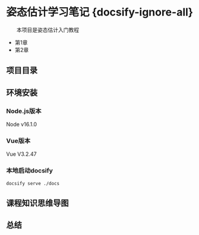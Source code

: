 # 姿态估计学习笔记 {docsify-ignore-all}

&emsp;&emsp;本项目是姿态估计入门教程
- 第1章 
- 第2章 

## 项目目录



## 环境安装
### Node.js版本
Node v16.1.0

### Vue版本
Vue V3.2.47

### 本地启动docsify
```shell
docsify serve ./docs
```

## 课程知识思维导图



## 总结

&emsp;&emsp;
